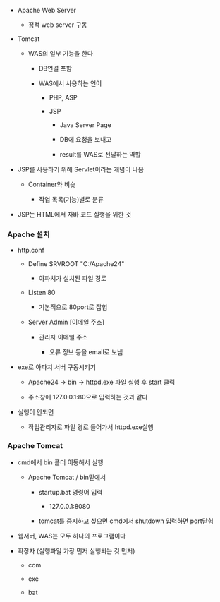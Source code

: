 - Apache Web Server
  
  - 정적 web server 구동

- Tomcat
  
  - WAS의 일부 기능을 한다
    
    - DB연결 포함
    
    - WAS에서 사용하는 언어
      
      - PHP, ASP
      
      - JSP
        
        - Java Server Page
        
        - DB에 요청을 보내고
        
        - result를 WAS로 전달하는 역할

- JSP를 사용하기 위해 Servlet이라는 개념이 나옴
  
  - Container와 비슷
    
    - 작업 목록(기능)별로 분류

- JSP는 HTML에서 자바 코드 실행을 위한 것



### Apache 설치

- http.conf
  
  - Define SRVROOT "C:/Apache24"
    
    - 아파치가 설치된 파일 경로
  
  - Listen 80
    
    - 기본적으로 80port로 잡힘
  
  - Server Admin [이메일 주소]
    
    - 관리자 이메일 주소
      
      - 오류 정보 등을 email로 보냄

- exe로 아파치 서버 구동시키기
  
  - Apache24 -> bin -> httpd.exe 파일 실행 후 start 클릭
  
  - 주소창에 127.0.0.1:80으로 입력하는 것과 같다

- 실행이 안되면
  
  - 작업관리자로 파일 경로 들어가서 httpd.exe실행

### Apache Tomcat

- cmd에서 bin 폴더 이동해서 실행
  
  - Apache Tomcat / bin밑에서 
    
    - startup.bat 명령어 입력
      
      - 127.0.0.1:8080
    
    - tomcat를 중지하고 싶으면 cmd에서 shutdown 입력하면 port닫힘



- 웹서버, WAS는 모두 하나의 프로그램이다

- 확장자 (실행파일 가장 먼저 실행되는 것 먼저)
  
  - com
  
  - exe
  
  - bat
